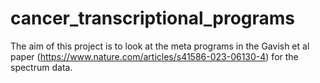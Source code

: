 # cancer_transcriptional_programs

The aim of this project is to look at the meta programs in the Gavish et al paper (https://www.nature.com/articles/s41586-023-06130-4) for the spectrum data.
